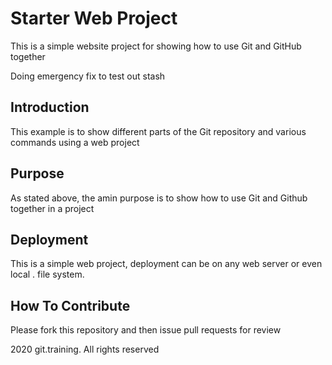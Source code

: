 # Starter Web Project

This is a simple website project for showing how to use Git and GitHub together

Doing emergency fix to test out stash

## Introduction

This example is to show different parts of the Git repository and various
commands using a web project

## Purpose

As stated above, the amin purpose is to show how to use Git and Github together in a project

## Deployment

This is a simple web project, deployment can be on any web server or even local . file system.

## How To Contribute

Please fork this repository and then issue pull requests for review


2020 git.training. All rights reserved

